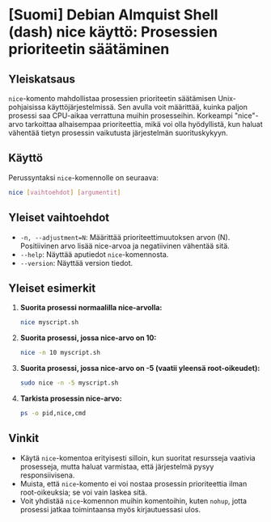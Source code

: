 # [Suomi] Debian Almquist Shell (dash) nice käyttö: Prosessien prioriteetin säätäminen

## Yleiskatsaus
`nice`-komento mahdollistaa prosessien prioriteetin säätämisen Unix-pohjaisissa käyttöjärjestelmissä. Sen avulla voit määrittää, kuinka paljon prosessi saa CPU-aikaa verrattuna muihin prosesseihin. Korkeampi "nice"-arvo tarkoittaa alhaisempaa prioriteettia, mikä voi olla hyödyllistä, kun haluat vähentää tietyn prosessin vaikutusta järjestelmän suorituskykyyn.

## Käyttö
Perussyntaksi `nice`-komennolle on seuraava:
```bash
nice [vaihtoehdot] [argumentit]
```

## Yleiset vaihtoehdot
- `-n, --adjustment=N`: Määrittää prioriteettimuutoksen arvon (N). Positiivinen arvo lisää nice-arvoa ja negatiivinen vähentää sitä.
- `--help`: Näyttää aputiedot `nice`-komennosta.
- `--version`: Näyttää version tiedot.

## Yleiset esimerkit
1. **Suorita prosessi normaalilla nice-arvolla:**
   ```bash
   nice myscript.sh
   ```

2. **Suorita prosessi, jossa nice-arvo on 10:**
   ```bash
   nice -n 10 myscript.sh
   ```

3. **Suorita prosessi, jossa nice-arvo on -5 (vaatii yleensä root-oikeudet):**
   ```bash
   sudo nice -n -5 myscript.sh
   ```

4. **Tarkista prosessin nice-arvo:**
   ```bash
   ps -o pid,nice,cmd
   ```

## Vinkit
- Käytä `nice`-komentoa erityisesti silloin, kun suoritat resursseja vaativia prosesseja, mutta haluat varmistaa, että järjestelmä pysyy responsiivisena.
- Muista, että `nice`-komento ei voi nostaa prosessin prioriteettia ilman root-oikeuksia; se voi vain laskea sitä.
- Voit yhdistää `nice`-komennon muihin komentoihin, kuten `nohup`, jotta prosessi jatkaa toimintaansa myös kirjautuessasi ulos.